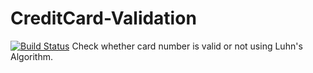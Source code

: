 # CreditCard-Validation
[![Build Status](https://travis-ci.com/tyagimehul/CreditCard-Validation.svg?branch=main)](https://travis-ci.com/tyagimehul/CreditCard-Validation)
Check whether card number is valid or not using Luhn's Algorithm.
